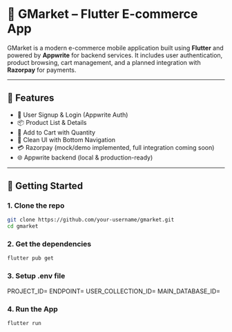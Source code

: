 # 🛒 GMarket – Flutter E-commerce App

GMarket is a modern e-commerce mobile application built using **Flutter** and powered by **Appwrite** for backend services. It includes user authentication, product browsing, cart management, and a planned integration with **Razorpay** for payments.

---

## 🚀 Features

- 👤 User Signup & Login (Appwrite Auth)
- 📦 Product List & Details
- 🛒 Add to Cart with Quantity
- 📱 Clean UI with Bottom Navigation
- 💳 Razorpay (mock/demo implemented, full integration coming soon)
- 🌐 Appwrite backend (local & production-ready)

---

## 🧪 Getting Started

### 1. **Clone the repo**

```bash
git clone https://github.com/your-username/gmarket.git
cd gmarket
```

### 2. **Get the dependencies**

```bash
flutter pub get
```

### 3. **Setup .env file**

PROJECT_ID=
ENDPOINT=
USER_COLLECTION_ID=
MAIN_DATABASE_ID=

### 4. **Run the App**

```bash
flutter run
```
